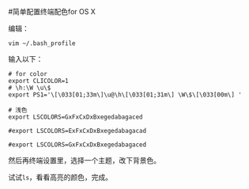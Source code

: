 #简单配置终端配色for OS X

编辑：

	vim ~/.bash_profile
	
输入以下：
	
	# for color
	export CLICOLOR=1
	# \h:\W \u\$
	export PS1='\[\033[01;33m\]\u@\h\[\033[01;31m\] \W\$\[\033[00m\] '

	# 浅色
	export LSCOLORS=GxFxCxDxBxegedabagaced

	#export LSCOLORS=ExFxCxDxBxegedabagacad
	
	#export LSCOLORS=GxFxCxDxBxegedabagaced
	
然后再终端设置里，选择一个主题，改下背景色。

试试`ls`，看看高亮的颜色，完成。